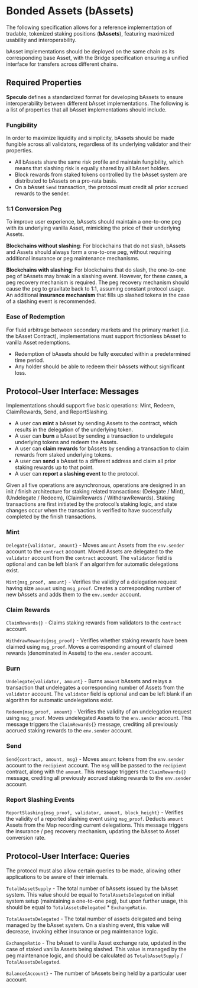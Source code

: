 # Bonded Assets (bAssets)

The following specification allows for a reference implementation of tradable, tokenized staking positions (**bAssets**), featuring maximized usability and interoperability.

bAsset implementations should be deployed on the same chain as its corresponding base Asset, with the Bridge specification ensuring a unified interface for transfers across different chains.

## Required Properties

**Speculo** defines a standardized format for developing bAssets to ensure interoperability between different bAsset implementations. The following is a list of properties that all bAsset implementations should include.

### Fungibility

In order to maximize liquidity and simplicity, bAssets should be made fungible across all validators, regardless of its underlying validator and their properties.

- All bAssets share the same risk profile and maintain fungibility, which means that slashing risk is equally shared by all bAsset holders.
- Block rewards from staked tokens controlled by the bAsset system are distributed to bAssets on a pro-rata basis.
- On a bAsset `Send` transaction, the protocol must credit all prior accrued rewards to the sender.

### 1:1 Conversion Peg

To improve user experience, bAssets should maintain a one-to-one peg with its underlying vanilla Asset, mimicking the price of their underlying Assets.

**Blockchains without slashing**: For blockchains that do not slash, bAssets and Assets should always form a one-to-one peg, without requiring additional insurance or peg maintenance mechanisms.

**Blockchains with slashing**: For blockchains that do slash, the one-to-one peg of bAssets may break in a slashing event. However, for these cases, a peg recovery mechanism is required. The peg recovery mechanism should cause the peg to gravitate back to 1:1, assuming constant protocol usage. An additional **insurance mechanism** that fills up slashed tokens in the case of a slashing event is recommended.

### Ease of Redemption

For fluid arbitrage between secondary markets and the primary market (i.e. the bAsset Contract), implementations must support frictionless bAsset to vanilla Asset redemptions.

- Redemption of bAssets should be fully executed within a predetermined time period.
- Any holder should be able to redeem their bAssets without significant loss.



## Protocol-User Interface: Messages

Implementations should support five basic operations: Mint, Redeem, ClaimRewards, Send, and ReportSlashing.

- A user can **mint** a bAsset by sending Assets to the contract, which results in the delegation of the underlying token.
- A user can **burn** a bAsset by sending a transaction to undelegate underlying tokens and redeem the Assets.
- A user can **claim rewards** for bAssets by sending a transaction to claim rewards from staked underlying tokens.
- A user can **send** a bAsset to a different address and claim all prior staking rewards up to that point.
- A user can **report a slashing event** to the protocol.

Given all five operations are asynchronous, operations are designed in an init / finish architecture for staking related transactions: (Delegate / Mint), (Undelegate / Redeem), (ClaimRewards / WithdrawRewards). Staking transactions are first initiated by the protocol’s staking logic, and state changes occur when the transaction is verified to have successfully completed by the finish transactions.

### Mint

`Delegate{validator, amount}` - Moves `amount` Assets from the `env.sender` account to the `contract` account. Moved Assets are delegated to the `validator` account from the `contract` account. The `validator` field is optional and can be left blank if an algorithm for automatic delegations exist.

`Mint{msg_proof, amount}` - Verifies the validity of a delegation request having size `amount` using `msg_proof`. Creates a corresponding number of new bAssets and adds them to the `env.sender` account.

### Claim Rewards

`ClaimRewards{}` - Claims staking rewards from validators to the `contract` account.

`WithdrawRewards{msg_proof}` - Verifies whether staking rewards have been claimed using `msg_proof`. Moves a corresponding amount of claimed rewards (denominated in Assets) to the `env.sender` account.

### Burn

`Undelegate{validator, amount}` - Burns `amount` bAssets and relays a transaction that undelegates a corresponding number of Assets from the `validator` account. The `validator` field is optional and can be left blank if an algorithm for automatic undelegations exist.

`Redeem{msg_proof, amount}` - Verifies the validity of an undelegation request using `msg_proof`. Moves undelegated Assets to the `env.sender` account. This message triggers the `ClaimRewards{}` message, crediting all previously accrued staking rewards to the `env.sender` account.

### Send

`Send{contract, amount, msg}` - Moves `amount` tokens from the `env.sender` account to the `recipient` account. The `msg` will be passed to the `recipient` contract, along with the `amount`. This message triggers the `ClaimRewards{}` message, crediting all previously accrued staking rewards to the `env.sender` account.

### Report Slashing Events

`ReportSlashing{msg_proof, validator, amount, block_height}` - Verifies the validity of a reported slashing event using `msg_proof`. Deducts `amount` Assets from the Map recording current delegations. This message triggers the insurance / peg recovery mechanism, updating the bAsset to Asset conversion rate.


## Protocol-User Interface: Queries

The protocol must also allow certain queries to be made, allowing other applications to be aware of their internals.

`TotalbAssetSupply` - The total number of bAssets issued by the bAsset system. This value should be equal to `TotalAssetsDelegated` on initial system setup (maintaining a one-to-one peg), but upon further usage, this should be equal to `TotalAssetsDelegated` * `ExchangeRatio`.

`TotalAssetsDelegated` - The total number of assets delegated and being managed by the bAsset system. On a slashing event, this value will decrease, invoking either insurance or peg maintenance logic.

`ExchangeRatio` - The bAsset to vanilla Asset exchange rate, updated in the case of staked vanilla Assets being slashed. This value is managed by the peg maintenance logic, and should be calculated as `TotalbAssetSupply` / `TotalAssetsDelegated`. 

`Balance{Account}` - The number of bAssets being held by a particular user account.
